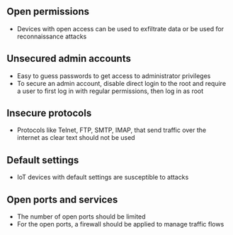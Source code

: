 ## Open permissions
- Devices with open access can be used to exfiltrate data or be used for reconnaissance attacks
## Unsecured admin accounts
- Easy to guess passwords to get access to administrator privileges
- To secure an admin account, disable direct login to the root and require a user to first log in with regular permissions, then log in as root
## Insecure protocols
- Protocols like Telnet, FTP, SMTP, IMAP, that send traffic over the internet as clear text should not be used
## Default settings
- IoT devices with default settings are susceptible to attacks
## Open ports and services
- The number of open ports should be limited
- For the open ports, a firewall should be applied to manage traffic flows